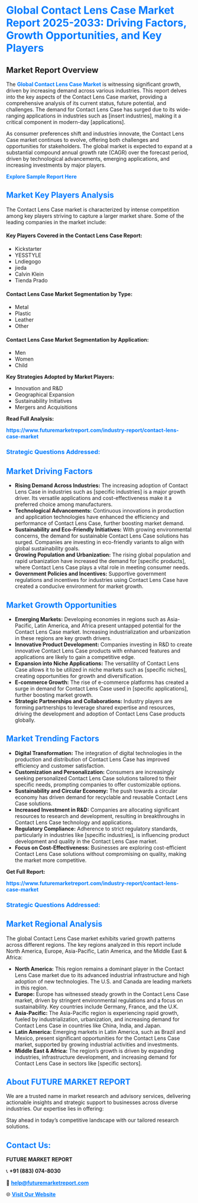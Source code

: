 <h1 style="color: #007BFF;">Global Contact Lens Case Market Report 2025-2033: Driving Factors, Growth Opportunities, and Key Players</h1>

<section id="overview">
<h2>Market Report Overview</h2>
<p>The <a href="https://www.futuremarketreport.com/industry-report/contact-lens-case-market" style="color: #007BFF; text-decoration: none;"><strong>Global Contact Lens Case Market</strong></a> is witnessing significant growth, driven by increasing demand across various industries. This report delves into the key aspects of the Contact Lens Case market, providing a comprehensive analysis of its current status, future potential, and challenges. The demand for Contact Lens Case has surged due to its wide-ranging applications in industries such as [insert industries], making it a critical component in modern-day [applications].</p>
<p>As consumer preferences shift and industries innovate, the Contact Lens Case market continues to evolve, offering both challenges and opportunities for stakeholders. The global market is expected to expand at a substantial compound annual growth rate (CAGR) over the forecast period, driven by technological advancements, emerging applications, and increasing investments by major players.</p>
</section>

<section id="overview">
<p><a href="https://www.futuremarketreport.com/request-sample/reportId=46132" style="color: #007BFF; text-decoration: none;"><strong>Explore Sample Report Here</strong></a></p>
</section>

<section id="key-players">
<h2 style="color: #007BFF;">Market Key Players Analysis</h2>
<p>The Contact Lens Case market is characterized by intense competition among key players striving to capture a larger market share. Some of the leading companies in the market include:</p>
<h4>Key Players Covered in the Contact Lens Case Report:</h4>
<ul><li>Kickstarter</li><li>YESSTYLE</li><li>Lndiegogo</li><li>jieda</li><li>Calvin Klein</li><li>Tienda Prado</li></ul>
<h4>Contact Lens Case Market Segmentation by Type:</h4>
<ul><li>Metal</li><li>Plastic</li><li>Leather</li><li>Other</li></ul>

<h4>Contact Lens Case Market Segmentation by Application:</h4>
<ul><li>Men</li><li>Women</li><li>Child</li></ul>
<p><strong>Key Strategies Adopted by Market Players:</strong></p>
<ul>
<li>Innovation and R&D</li>
<li>Geographical Expansion</li>
<li>Sustainability Initiatives</li>
<li>Mergers and Acquisitions</li>
</ul>
</section>

<section>
<p><strong>Read Full Analysis: </strong></p><a href="https://www.futuremarketreport.com/industry-report/contact-lens-case-market" style="color: #007BFF; text-decoration: none;"><strong>https://www.futuremarketreport.com/industry-report/contact-lens-case-market</strong></a>
<h3 style="color: #007BFF;">Strategic Questions Addressed:</h3>
</section>

<section id="driving-factors">
<h2 style="color: #007BFF;">Market Driving Factors</h2>
<ul>
<li><strong>Rising Demand Across Industries:</strong> The increasing adoption of Contact Lens Case in industries such as [specific industries] is a major growth driver. Its versatile applications and cost-effectiveness make it a preferred choice among manufacturers.</li>
<li><strong>Technological Advancements:</strong> Continuous innovations in production and application technologies have enhanced the efficiency and performance of Contact Lens Case, further boosting market demand.</li>
<li><strong>Sustainability and Eco-Friendly Initiatives:</strong> With growing environmental concerns, the demand for sustainable Contact Lens Case solutions has surged. Companies are investing in eco-friendly variants to align with global sustainability goals.</li>
<li><strong>Growing Population and Urbanization:</strong> The rising global population and rapid urbanization have increased the demand for [specific products], where Contact Lens Case plays a vital role in meeting consumer needs.</li>
<li><strong>Government Policies and Incentives:</strong> Supportive government regulations and incentives for industries using Contact Lens Case have created a conducive environment for market growth.</li>
</ul>
</section>

<section id="growth-opportunities">
<h2 style="color: #007BFF;">Market Growth Opportunities</h2>
<ul>
<li><strong>Emerging Markets:</strong> Developing economies in regions such as Asia-Pacific, Latin America, and Africa present untapped potential for the Contact Lens Case market. Increasing industrialization and urbanization in these regions are key growth drivers.</li>
<li><strong>Innovative Product Development:</strong> Companies investing in R&D to create innovative Contact Lens Case products with enhanced features and applications are likely to gain a competitive edge.</li>
<li><strong>Expansion into Niche Applications:</strong> The versatility of Contact Lens Case allows it to be utilized in niche markets such as [specific niches], creating opportunities for growth and diversification.</li>
<li><strong>E-commerce Growth:</strong> The rise of e-commerce platforms has created a surge in demand for Contact Lens Case used in [specific applications], further boosting market growth.</li>
<li><strong>Strategic Partnerships and Collaborations:</strong> Industry players are forming partnerships to leverage shared expertise and resources, driving the development and adoption of Contact Lens Case products globally.</li>
</ul>
</section>

<section id="trending-factors">
<h2 style="color: #007BFF;">Market Trending Factors</h2>
<ul>
<li><strong>Digital Transformation:</strong> The integration of digital technologies in the production and distribution of Contact Lens Case has improved efficiency and customer satisfaction.</li>
<li><strong>Customization and Personalization:</strong> Consumers are increasingly seeking personalized Contact Lens Case solutions tailored to their specific needs, prompting companies to offer customizable options.</li>
<li><strong>Sustainability and Circular Economy:</strong> The push towards a circular economy has driven demand for recyclable and reusable Contact Lens Case solutions.</li>
<li><strong>Increased Investment in R&D:</strong> Companies are allocating significant resources to research and development, resulting in breakthroughs in Contact Lens Case technology and applications.</li>
<li><strong>Regulatory Compliance:</strong> Adherence to strict regulatory standards, particularly in industries like [specific industries], is influencing product development and quality in the Contact Lens Case market.</li>
<li><strong>Focus on Cost-Effectiveness:</strong> Businesses are exploring cost-efficient Contact Lens Case solutions without compromising on quality, making the market more competitive.</li>
</ul>
</section>

<section>
<p><strong>Get Full Report: </strong></p><a href="https://www.futuremarketreport.com/industry-report/contact-lens-case-market" style="color: #007BFF; text-decoration: none;"><strong>https://www.futuremarketreport.com/industry-report/contact-lens-case-market</strong></a>
<h3 style="color: #007BFF;">Strategic Questions Addressed:</h3>
</section>


<section id="regional-analysis">
<h2 style="color: #007BFF;">Market Regional Analysis</h2>
<p>The global Contact Lens Case market exhibits varied growth patterns across different regions. The key regions analyzed in this report include North America, Europe, Asia-Pacific, Latin America, and the Middle East & Africa:</p>
<ul>
<li><strong>North America:</strong> This region remains a dominant player in the Contact Lens Case market due to its advanced industrial infrastructure and high adoption of new technologies. The U.S. and Canada are leading markets in this region.</li>
<li><strong>Europe:</strong> Europe has witnessed steady growth in the Contact Lens Case market, driven by stringent environmental regulations and a focus on sustainability. Key countries include Germany, France, and the U.K.</li>
<li><strong>Asia-Pacific:</strong> The Asia-Pacific region is experiencing rapid growth, fueled by industrialization, urbanization, and increasing demand for Contact Lens Case in countries like China, India, and Japan.</li>
<li><strong>Latin America:</strong> Emerging markets in Latin America, such as Brazil and Mexico, present significant opportunities for the Contact Lens Case market, supported by growing industrial activities and investments.</li>
<li><strong>Middle East & Africa:</strong> The region’s growth is driven by expanding industries, infrastructure development, and increasing demand for Contact Lens Case in sectors like [specific sectors].</li>
</ul>
</section>

<footer>
<h2 style="color: #007BFF;">About FUTURE MARKET REPORT</h2>
<p>We are a trusted name in market research and advisory services, delivering actionable insights and strategic support to businesses across diverse industries. Our expertise lies in offering:</p>

<p>Stay ahead in today’s competitive landscape with our tailored research solutions.</p>

<h2 style="color: #007BFF;">Contact Us:</h2>
<p><strong>FUTURE MARKET REPORT</strong></p>
<p>📞 <strong>+91 (883) 074-8030</strong></p>
<p>📧 <strong><a href="mailto:help@futuremarketreport.com" style="color: #007BFF;">help@futuremarketreport.com</a></strong></p>
<p>🌐 <strong><a href="https://www.futuremarketreport.com/" style="color: #007BFF;">Visit Our Website</a></strong></p>
</footer>